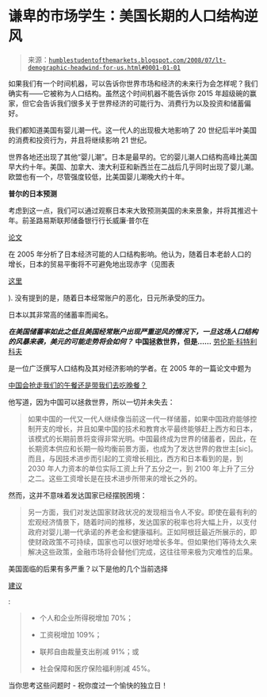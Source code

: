 <!--yml

类别：未分类

date: 2024-05-18 01:07:57

-->

# 谦卑的市场学生：美国长期的人口结构逆风

> 来源：[`humblestudentofthemarkets.blogspot.com/2008/07/lt-demographic-headwind-for-us.html#0001-01-01`](https://humblestudentofthemarkets.blogspot.com/2008/07/lt-demographic-headwind-for-us.html#0001-01-01)

如果我们有一个时间机器，可以告诉你世界市场和经济的未来行为会怎样呢？我们确实有——它被称为人口结构。虽然这个时间机器不能告诉你 2015 年超级碗的赢家，但它会告诉我们很多关于世界经济的可能行为、消费行为以及投资和储蓄偏好。

我们都知道美国有婴儿潮一代。这一代人的出现极大地影响了 20 世纪后半叶美国的消费和投资行为，并且将继续影响 21 世纪。

世界各地还出现了其他“婴儿潮”。日本是最早的。它的婴儿潮人口结构高峰比美国早大约十年。美国、加拿大、澳大利亚和新西兰在二战后几乎同时出现了婴儿潮。欧盟也有一个，尽管强度较低，比美国婴儿潮晚大约十年。

**普尔的日本预测**

考虑到这一点，我们可以通过观察日本来大致预测美国的未来景象，并将其推迟十年。前圣路易斯联邦储备银行行长威廉·普尔在

[论文](http://www.stlouisfed.org/news/speeches/2005/3_08_05.html)

在 2005 年分析了日本经济可能的人口结构影响。他认为，随着日本老龄人口的增长，日本的贸易平衡将不可避免地出现赤字（见图表

[这里](http://www.stlouisfed.org/news/assets/pdf/GEO_Conf_Fig_2.pdf)

). 没有提到的是，随着日本经常账户的恶化，日元所承受的压力。

日本以其非常高的储蓄率而闻名。

***在美国储蓄率如此之低且美国经常账户出现严重逆风的情况下，一旦这场人口结构的风暴来袭，美元的可能走势将会如何？*** **中国拯救世界，但是……** [劳伦斯·科特利科夫](http://people.bu.edu/kotlikof/)

是一位广泛撰写人口结构及其对经济影响的学者。在 2005 年的一篇论文中题为

[中国会抢走我们的午餐还是带我们去吃晚餐？](http://people.bu.edu/kotlikof/Will%20China%20Eat%20Our%20Lunch,%20March%2028,%202007.pdf)

他写道，因为中国可以拯救世界，所以一切并未失去：

> 如果中国的一代又一代人继续像当前这一代一样储蓄，如果中国政府能够控制开支的增长，并且如果中国的技术和教育水平最终能够赶上西方和日本，该模式的长期前景将变得非常光明。中国最终成为世界的储蓄者，因此，在长期资本供应和长期一般均衡前景方面，也成为了发达世界的救世主[sic]。而且，与因技术进步而引起的工资增长相比，西方和日本看到的是，到 2030 年人力资本的单位实际工资上升了五分之一，到 2100 年上升了三分之二。这些工资增长是在技术进步所带来的增长之外的。

然而，这并不意味着发达国家已经摆脱困境：

> 另一方面，我们对发达国家财政状况的发现相当令人不安。即使在最有利的宏观经济情景下，随着时间的推移，发达国家的税率也将大幅上升，以支付政府对婴儿潮一代承诺的养老金和健康福利。正如阿根廷最近所展示的，即使财政政策不可持续，国家也可以很好地增长多年。但如果他们等待太久来解决这些政策，金融市场将会替他们完成，这往往带来极为灾难性的后果。

美国面临的后果有多严重？以下是他的几个当前选择

[建议](http://people.bu.edu/kotlikof/Drifting%20To%20Future%20Bankruptcy%20October%2022,%202006.pdf)

:

> - 个人和企业所得税增加 70%；
> 
> - 工资税增加 109%；
> 
> - 联邦自由裁量支出削减 91%；或
> 
> - 社会保障和医疗保险福利削减 45%。

当你思考这些问题时 - 祝你度过一个愉快的独立日！
